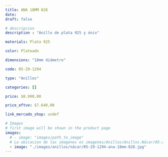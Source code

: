 ```yaml
---
title: ANA 18MM 028
date: 
draft: false

# descripcion
description : "Anillo de plata 925 y ónix"

materials: Plata 925

color: Plateado

dimensions: "18mm diámetro"

code: 05-29-1294

type: "Anillos"

categories: []

price: $8.990,00

price_eftvo: $7.640,00

link_mercado_shop: undef

# Images
# first image will be shown in the product page
images:
  # - image: "images/path_to_image"
  # La ubicacion de las imagenes es imagenes/Anillos/Anillos.Nácar/05-29-1294-ana-18mm-028
  - image: "./images/anillos/nácar/05-29-1294-ana-18mm-028.jpg"
---
```

